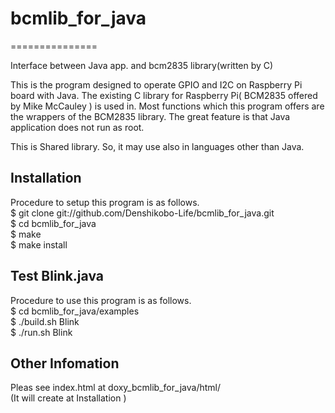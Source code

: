 # bcmlib_for_java
===============

Interface between Java app. and bcm2835 library(written by C)

This is the program designed to operate GPIO and I2C on Raspberry Pi board with Java.
The existing C library for Raspberry Pi( BCM2835 offered by Mike McCauley ) is used in. 
Most functions which this program offers are the wrappers of the BCM2835 library. 
The great feature is that Java application does not run as root.

This is Shared library. So, it may use also in languages other than Java. 

## Installation

Procedure to setup this program is as follows.   
 $ git clone git://github.com/Denshikobo-Life/bcmlib_for_java.git  
 $ cd bcmlib_for_java  
 $ make  
 $ make install  

## Test Blink.java

Procedure to use this program is as follows.  
$ cd bcmlib_for_java/examples  
$ ./build.sh Blink  
$ ./run.sh Blink  

## Other Infomation

Pleas see index.html at doxy_bcmlib_for_java/html/  
(It will create at Installation )  
